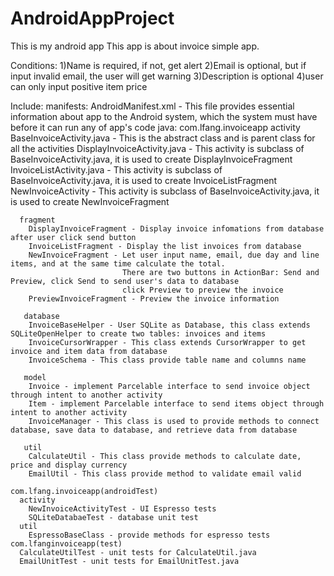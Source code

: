 # AndroidAppProject
This is my android app
This app is about invoice simple app. 


Conditions:
1)Name is required, if not, get alert
2)Email is optional, but if input invalid email, the user will get warning
3)Description is optional
4)user can only input positive item price

Include:
  manifests:
    AndroidManifest.xml - This file provides essential information about app to the Android system, which the system must have before it can run any of app's code
  java:
    com.lfang.invoiceapp
      activity
        BaseInvoiceActivity.java - This is the abstract class and is parent class for all the activities
        DisplayInvoiceActivity.java - This activity is subclass of BaseInvoiceActivity.java, it is used to create DisplayInvoiceFragment
        InvoiceListActivity.java - This activity is subclass of BaseInvoiceActivity.java, it is used to create InvoiceListFragment
        NewInvoiceActivity - This activity is subclass of BaseInvoiceActivity.java, it is used to create NewInvoiceFragment
        
      fragment
        DisplayInvoiceFragment - Display invoice infomations from database after user click send button
        InvoiceListFragment - Display the list invoices from database
        NewInvoiceFragment - Let user input name, email, due day and line items, and at the same time calculate the total. 
                             There are two buttons in ActionBar: Send and Preview, click Send to send user's data to database
                             click Preview to preview the invoice
        PreviewInvoiceFragment - Preview the invoice information
        
       database
        InvoiceBaseHelper - User SQLite as Database, this class extends SQLiteOpenHelper to create two tables: invoices and items
        InvoiceCursorWrapper - This class extends CursorWrapper to get invoice and item data from database
        InvoiceSchema - This class provide table name and columns name
        
       model
        Invoice - implement Parcelable interface to send invoice object through intent to another activity
        Item - implement Parcelable interface to send items object through intent to another activity
        InvoiceManager - This class is used to provide methods to connect database, save data to database, and retrieve data from database
        
       util
        CalculateUtil - This class provide methods to calculate date, price and display currency
        EmailUtil - This class provide method to validate email valid
    
    com.lfang.invoiceapp(androidTest)
      activity
        NewInvoiceActivityTest - UI Espresso tests
        SQLiteDatabaeTest - database unit test
      util
        EspressoBaseClass - provide methods for espresso tests
    com.lfanginvoiceapp(test)
      CalculateUtilTest - unit tests for CalculateUtil.java
      EmailUnitTest - unit tests for EmailUnitTest.java
      
